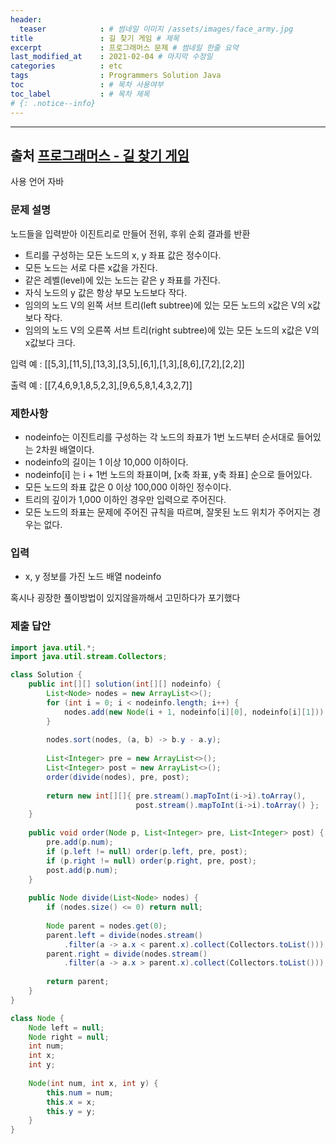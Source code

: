 ```yaml
---
header:
  teaser            : # 썸네일 이미지 /assets/images/face_army.jpg
title               : 길 찾기 게임 # 제목
excerpt             : 프로그래머스 문제 # 썸네일 한줄 요약
last_modified_at    : 2021-02-04 # 마지막 수정일
categories          : etc
tags                : Programmers Solution Java
toc                 : # 목차 사용여부
toc_label           : # 목차 제목
# {: .notice--info}
---
```


---
## 출처 [프로그래머스 - 길 찾기 게임](https://programmers.co.kr/learn/courses/30/lessons/42892)

사용 언어 자바

### 문제 설명

노드들을 입력받아 이진트리로 만들어 전위, 후위 순회 결과를 반환

- 트리를 구성하는 모든 노드의 x, y 좌표 값은 정수이다.  
- 모든 노드는 서로 다른 x값을 가진다.  
- 같은 레벨(level)에 있는 노드는 같은 y 좌표를 가진다.  
- 자식 노드의 y 값은 항상 부모 노드보다 작다.  
- 임의의 노드 V의 왼쪽 서브 트리(left subtree)에 있는 모든 노드의 x값은 V의 x값보다 작다.  
- 임의의 노드 V의 오른쪽 서브 트리(right subtree)에 있는 모든 노드의 x값은 V의 x값보다 크다.  

입력 예 :
[[5,3],[11,5],[13,3],[3,5],[6,1],[1,3],[8,6],[7,2],[2,2]]

출력 예 :
[[7,4,6,9,1,8,5,2,3],[9,6,5,8,1,4,3,2,7]]

### 제한사항
- nodeinfo는 이진트리를 구성하는 각 노드의 좌표가 1번 노드부터 순서대로 들어있는 2차원 배열이다.
- nodeinfo의 길이는 1 이상 10,000 이하이다.
- nodeinfo[i] 는 i + 1번 노드의 좌표이며, [x축 좌표, y축 좌표] 순으로 들어있다.
- 모든 노드의 좌표 값은 0 이상 100,000 이하인 정수이다.
- 트리의 깊이가 1,000 이하인 경우만 입력으로 주어진다.
- 모든 노드의 좌표는 문제에 주어진 규칙을 따르며, 잘못된 노드 위치가 주어지는 경우는 없다.

### 입력

- x, y 정보를 가진 노드 배열 nodeinfo


혹시나 굉장한 풀이방법이 있지않을까해서 고민하다가 포기했다 


### 제출 답안

```java
import java.util.*;
import java.util.stream.Collectors;

class Solution {
    public int[][] solution(int[][] nodeinfo) {
        List<Node> nodes = new ArrayList<>();
        for (int i = 0; i < nodeinfo.length; i++) {
            nodes.add(new Node(i + 1, nodeinfo[i][0], nodeinfo[i][1]));
        }
        
        nodes.sort(nodes, (a, b) -> b.y - a.y);
        
        List<Integer> pre = new ArrayList<>();
        List<Integer> post = new ArrayList<>();
        order(divide(nodes), pre, post);
        
        return new int[][]{ pre.stream().mapToInt(i->i).toArray(),
                            post.stream().mapToInt(i->i).toArray() };
    }
    
    public void order(Node p, List<Integer> pre, List<Integer> post) {
        pre.add(p.num);
        if (p.left != null) order(p.left, pre, post);
        if (p.right != null) order(p.right, pre, post);
        post.add(p.num);
    }
    
    public Node divide(List<Node> nodes) {
        if (nodes.size() <= 0) return null;
        
        Node parent = nodes.get(0);
        parent.left = divide(nodes.stream()
            .filter(a -> a.x < parent.x).collect(Collectors.toList()));
        parent.right = divide(nodes.stream()
            .filter(a -> a.x > parent.x).collect(Collectors.toList()));
        
        return parent;
    }
}

class Node {
    Node left = null;
    Node right = null;
    int num;
    int x;
    int y;
    
    Node(int num, int x, int y) {
        this.num = num;
        this.x = x;
        this.y = y;
    }
}
```